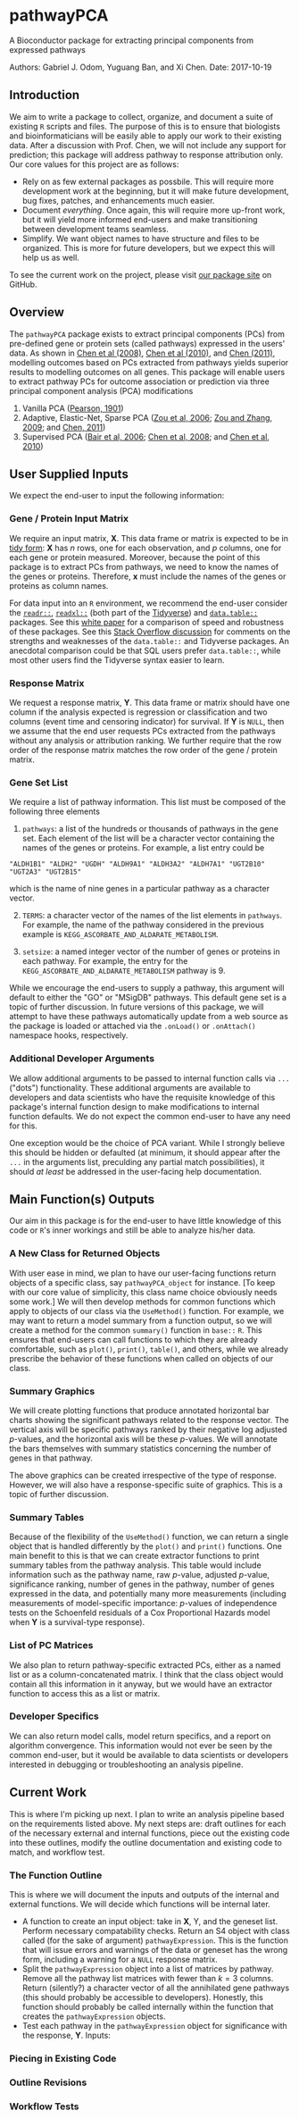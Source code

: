 # pathwayPCA
A Bioconductor package for extracting principal components from expressed pathways

Authors: Gabriel J. Odom, Yuguang Ban, and Xi Chen.
Date: 2017-10-19



## Introduction
We aim to write a package to collect, organize, and document a suite of existing `R` scripts and files. The purpose of this is to ensure that biologists and bioinformaticians will be easily able to apply our work to their existing data. After a discussion with Prof. Chen, we will not include any support for prediction; this package will address pathway to response attribution only. Our core values for this project are as follows:

  - Rely on as few external packages as possbile. This will require more development work at the beginning, but it will make future development, bug fixes, patches, and enhancements much easier.
- Document *everything*. Once again, this will require more up-front work, but it will yield more informed end-users and make transitioning between development teams seamless.
- Simplify. We want object names to have structure and files to be organized. This is more for future developers, but we expect this will help us as well.

To see the current work on the project, please visit [our package site](https://github.com/gabrielodom/pathwayPCA) on GitHub.



## Overview
The `pathwayPCA` package exists to extract principal components (PCs) from pre-defined gene or protein sets (called pathways) expressed in the users' data. As shown in [Chen et al (2008)](https://academic.oup.com/bioinformatics/article/24/21/2474/191290), [Chen et al (2010)](https://www.ncbi.nlm.nih.gov/pmc/articles/PMC3480088/), and [Chen (2011)](https://www.ncbi.nlm.nih.gov/pmc/articles/PMC3215429/), modelling outcomes based on PCs extracted from pathways yields superior results to modelling outcomes on all genes. This package will enable users to extract pathway PCs for outcome association or prediction via three principal component analysis (PCA) modifications

1. Vanilla PCA ([Pearson, 1901](http://stat.smmu.edu.cn/history/pearson1901.pdf))
2. Adaptive, Elastic-Net, Sparse PCA ([Zou et al, 2006](http://www.it.dtu.dk/projects/manifold/Papers/sparsepc.pdf); [Zou and Zhang, 2009](https://projecteuclid.org/euclid.aos/1245332831); and [Chen, 2011](https://www.ncbi.nlm.nih.gov/pmc/articles/PMC3215429/))
3. Supervised PCA ([Bair et al, 2006](http://amstat.tandfonline.com/doi/abs/10.1198/016214505000000628#.Wej7y1tSxhE); [Chen et al, 2008](https://academic.oup.com/bioinformatics/article/24/21/2474/191290); and [Chen et al, 2010](https://www.ncbi.nlm.nih.gov/pmc/articles/PMC3480088/))



## User Supplied Inputs
We expect the end-user to input the following information:

### Gene / Protein Input Matrix
We require an input matrix, $\textbf{X}$. This data frame or matrix is expected to be in [tidy form](https://www.jstatsoft.org/article/view/v059i10): $\textbf{X}$ has $n$ rows, one for each observation, and $p$ columns, one for each gene or protein measured. Moreover, because the point of this package is to extract PCs from pathways, we need to know the names of the genes or proteins. Therefore, $\textbf{x}$ must include the names of the genes or proteins as column names.

For data input into an `R` environment, we recommend the end-user consider the [`readr::`](https://cran.r-project.org/web/packages/readr/readr.pdf), [`readxl::`](https://cran.r-project.org/web/packages/readxl/readxl.pdf) (both part of the [Tidyverse](https://www.tidyverse.org/)) and [`data.table::`](https://cran.r-project.org/web/packages/data.table/data.table.pdf) packages. See this [white paper](https://csgillespie.github.io/efficientR/5-3-importing-data.html#fast-data-reading) for a comparison of speed and robustness of these packages. See this [Stack Overflow discussion](https://stackoverflow.com/questions/21435339/data-table-vs-dplyr-can-one-do-something-well-the-other-cant-or-does-poorly) for comments on the strengths and weaknesses of the `data.table::` and Tidyverse packages. An anecdotal comparison could be that SQL users prefer `data.table::`, while most other users find the Tidyverse syntax easier to learn.

### Response Matrix
We request a response matrix, $\textbf{Y}$. This data frame or matrix should have one column if the analysis expected is regression or classification and two columns (event time and censoring indicator) for survival. If $\textbf{Y}$ is `NULL`, then we assume that the end user requests PCs extracted from the pathways without any analysis or attribution ranking. We further require that the row order of the response matrix matches the row order of the gene / protein matrix.

### Gene Set List
We require a list of pathway information. This list must be composed of the following three elements

1. `pathways`: a list of the hundreds or thousands of pathways in the gene set. Each element of the list will be a character vector containing the names of the genes or proteins. For example, a list entry could be
```{r}
"ALDH1B1" "ALDH2" "UGDH" "ALDH9A1" "ALDH3A2" "ALDH7A1" "UGT2B10" "UGT2A3" "UGT2B15"
```
which is the name of nine genes in a particular pathway as a character vector.

2. `TERMS`: a character vector of the names of the list elements in `pathways`. For example, the name of the pathway considered in the previous example is `KEGG_ASCORBATE_AND_ALDARATE_METABOLISM`.

3. `setsize`: a named integer vector of the number of genes or proteins in each pathway. For example, the entry for the `KEGG_ASCORBATE_AND_ALDARATE_METABOLISM` pathway is 9.

While we encourage the end-users to supply a pathway, this argument will default to either the "GO" or "MSigDB" pathways. This default gene set is a topic of further discussion. In future versions of this package, we will attempt to have these pathways automatically update from a web source as the package is loaded or attached via the `.onLoad()` or `.onAttach()` namespace hooks, respectively. 

### Additional Developer Arguments
We allow additional arguments to be passed to internal function calls via `...` ("dots") functionality. These additional arguments are available to developers and data scientists who have the requisite knowledge of this package's internal function design to make modifications to internal function defaults. We do not expect the common end-user to have any need for this.

One exception would be the choice of PCA variant. While I strongly believe this should be hidden or defaulted (at minimum, it should appear after the `...` in the arguments list, preculding any partial match possibilities), it should *at least* be addressed in the user-facing help documentation.



## Main Function(s) Outputs
Our aim in this package is for the end-user to have little knowledge of this code or `R`'s inner workings and still be able to analyze his/her data.

### A New Class for Returned Objects
With user ease in mind, we plan to have our user-facing functions return objects of a specific class, say `pathwayPCA_object` for instance. [To keep with our core value of simplicity, this class name choice obviously needs some work.] We will then develop methods for common functions which apply to objects of our class via the `UseMethod()` function. For example, we may want to return a model summary from a function output, so we will create a method for the common `summary()` function in `base::` `R`. This ensures that end-users can call functions to which they are already comfortable, such as `plot()`, `print()`, `table()`, and others, while we already prescribe the behavior of these functions when called on objects of our class.

### Summary Graphics
We will create plotting functions that produce annotated horizontal bar charts showing the significant pathways related to the response vector. The vertical axis will be specific pathways ranked by their negative log adjusted $p$-values, and the horizontal axis will be these $p$-values. We will annotate the bars themselves with summary statistics concerning the number of genes in that pathway.

The above graphics can be created irrespective of the type of response. However, we will also have a response-specific suite of graphics. This is a topic of further discussion.

### Summary Tables
Because of the flexibility of the `UseMethod()` function, we can return a single object that is handled differently by the `plot()` and `print()` functions. One main benefit to this is that we can create extractor functions to print summary tables from the pathway analysis. This table would include information such as the pathway name, raw $p$-value, adjusted $p$-value, significance ranking, number of genes in the pathway, number of genes expressed in the data, and potentially many more measurements (including measurements of model-specific importance: $p$-values of independence tests on the Schoenfeld residuals of a Cox Proportional Hazards model when $\textbf{Y}$ is a survival-type response).

### List of PC Matrices
We also plan to return pathway-specific extracted PCs, either as a named list or as a column-concatenated matrix. I think that the class object would contain all this information in it anyway, but we would have an extractor function to access this as a list or matrix.

### Developer Specifics
We can also return model calls, model return specifics, and a report on algorithm convergence. This information would not ever be seen by the common end-user, but it would be available to data scientists or developers interested in debugging or troubleshooting an analysis pipeline.



## Current Work
This is where I'm picking up next. I plan to write an analysis pipeline based on the requirements listed above. My next steps are: draft outlines for each of the necessary external and internal functions, piece out the existing code into these outlines, modify the outline documentation and existing code to match, and workflow test.

### The Function Outline
This is where we will document the inputs and outputs of the internal and external functions. We will decide which functions will be internal later.

  - A function to create an input object: take in $\textbf{X}$, $\text{Y}$, and the geneset list. Perform necessary compatability checks. Return an S4 object with class called (for the sake of argument) `pathwayExpression`. This is the function that will issue errors and warnings of the data or geneset has the wrong form, including a warning for a `NULL` response matrix.
  - Split the `pathwayExpression` object into a list of matrices by pathway. Remove all the pathway list matrices with fewer than $k = 3$ columns. Return (silently?) a character vector of all the annihilated gene pathways (this should probably be accessible to developers). Honestly, this function should probably be called internally within the function that creates the `pathwayExpression` objects.
  - Test each pathway in the `pathwayExpression` object for significance with the response, $\textbf{Y}$. Inputs:

### Piecing in Existing Code

### Outline Revisions

### Workflow Tests
